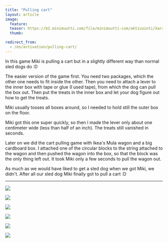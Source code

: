 ```yaml
---
title: "Pulling cart"
layout: article
image:
  feature:
  teaser: https://b2.minimuutti.com/file/minimuutti-com/aktivointi/karryn-vetaminen/DSC42890-245px.jpg
  thumb:

redirect_from:
  - /en/activation/pulling-cart/
---
```


In this game Miki is pulling a cart but in a slightly different way than normal sled dogs do :D

The easier version of the game first. You need two packages, which the other one needs to fit inside the other. Then you need to attach a lever to the inner box with tape or glue (I used tape), from which the dog can pull the box out. Then put the treats in the inner box and let your dog figure out how to get the treats.

Miki usually tosses all boxes around, so I needed to hold still the outer box on the floor.

Miki got this one super quickly, so then I made the lever only about one centimeter wide (less than half of an inch). The treats still vanished in seconds.

Later on we did the cart pulling game with Ikea's Mula wagon and a big cardboard box. I attached one of the circular blocks to the string attached to the wagon and then pushed the wagon into the box, so that the block was the only thing left out. It took Miki only a few seconds to pull the wagon out.

As much as we would have liked to get a sled dog when we got Miki, we didn't. After all our sled dog Miki finally got to pull a cart :D

---

![](https://b2.minimuutti.com/file/minimuutti-com/aktivointi/karryn-vetaminen/DSC29067_2-800px.jpg)

![](https://b2.minimuutti.com/file/minimuutti-com/aktivointi/karryn-vetaminen/DSC29055_2-800px.jpg)

![](https://b2.minimuutti.com/file/minimuutti-com/aktivointi/karryn-vetaminen/DSC42862-800px.jpg)

![](https://b2.minimuutti.com/file/minimuutti-com/aktivointi/karryn-vetaminen/DSC42890-800px.jpg)

![](https://b2.minimuutti.com/file/minimuutti-com/aktivointi/karryn-vetaminen/DSC42919-800px.jpg)

![](https://b2.minimuutti.com/file/minimuutti-com/aktivointi/karryn-vetaminen/DSC42929-800px.jpg)
